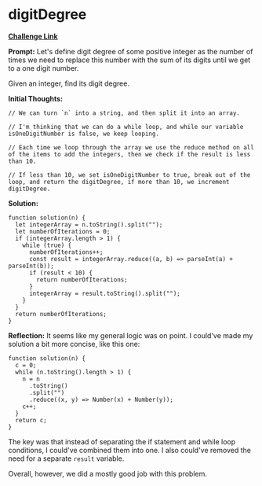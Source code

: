 # digitDegree

[**Challenge Link**](https://app.codesignal.com/arcade/intro/level-9/hoLtYWbjdrD2PF6yo)

**Prompt:** Let's define digit degree of some positive integer as the number of times we need to replace this number with the sum of its digits until we get to a one digit number.

Given an integer, find its digit degree.

**Initial Thoughts:**

```
// We can turn `n` into a string, and then split it into an array.

// I'm thinking that we can do a while loop, and while our variable isOneDigitNumber is false, we keep looping.

// Each time we loop through the array we use the reduce method on all of the items to add the integers, then we check if the result is less than 10.

// If less than 10, we set isOneDigitNumber to true, break out of the loop, and return the digitDegree, if more than 10, we increment digitDegree.
```

**Solution:**

```
function solution(n) {
  let integerArray = n.toString().split("");
  let numberOfIterations = 0;
  if (integerArray.length > 1) {
    while (true) {
      numberOfIterations++;
      const result = integerArray.reduce((a, b) => parseInt(a) + parseInt(b));
      if (result < 10) {
        return numberOfIterations;
      }
      integerArray = result.toString().split("");
    }
  }
  return numberOfIterations;
}
```

**Reflection:** It seems like my general logic was on point. I could've made my solution a bit more concise, like this one:

```
function solution(n) {
  c = 0;
  while (n.toString().length > 1) {
    n = n
      .toString()
      .split("")
      .reduce((x, y) => Number(x) + Number(y));
    c++;
  }
  return c;
}
```

The key was that instead of separating the if statement and while loop conditions, I could've combined them into one. I also could've removed the need for a separate `result` variable.

Overall, however, we did a mostly good job with this problem.
